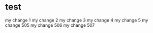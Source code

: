 test
====
my change 1
my change 2
my change 3
my change 4
my change 5
my change 505
my change 506
my change 507
